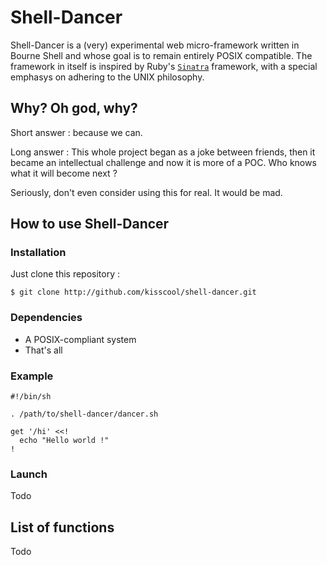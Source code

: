 Shell-Dancer
============

Shell-Dancer is a (very) experimental web micro-framework written in Bourne Shell and whose goal is to remain entirely POSIX compatible.
The framework in itself is inspired by Ruby's [`Sinatra`](http://www.sinatrarb.com/) framework, with a special emphasys on adhering to the UNIX philosophy.


Why? Oh god, why?
-----------------

Short answer : because we can.

Long answer : This whole project began as a joke between friends, then it became an intellectual challenge and now it is more of a POC. Who knows what it will become next ?

Seriously, don't even consider using this for real. It would be mad.

How to use Shell-Dancer
-----------------------

### Installation

Just clone this repository :

	$ git clone http://github.com/kisscool/shell-dancer.git

### Dependencies

* A POSIX-compliant system
* That's all

### Example

	#!/bin/sh
	
	. /path/to/shell-dancer/dancer.sh
	
	get '/hi' <<!
	  echo "Hello world !"
	!

### Launch

Todo

List of functions
---------------

Todo



